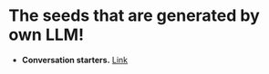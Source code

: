 # The seeds that are generated by own LLM!

  - **Conversation starters.** [Link](https://www.dropbox.com/scl/fi/2ujf6q4db1xr2r2dcu48t/conversation_starters.7z?rlkey=8bnj0xip06031e89mmttoiu0i&dl=0)
